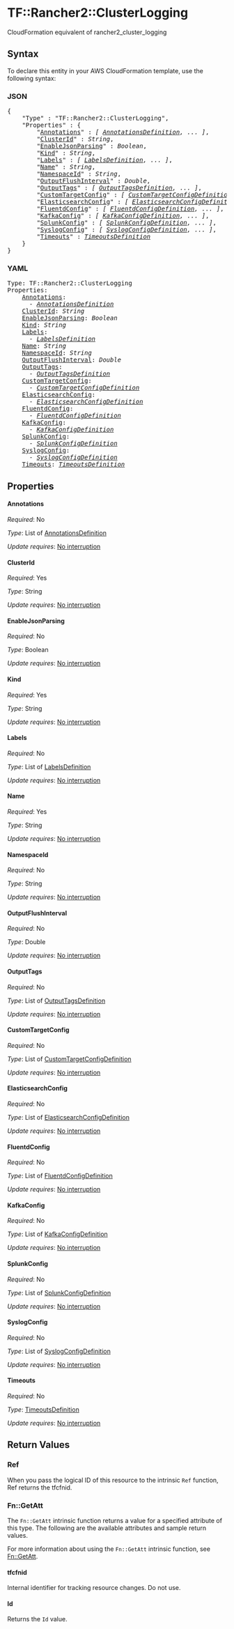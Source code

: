 # TF::Rancher2::ClusterLogging

CloudFormation equivalent of rancher2_cluster_logging

## Syntax

To declare this entity in your AWS CloudFormation template, use the following syntax:

### JSON

<pre>
{
    "Type" : "TF::Rancher2::ClusterLogging",
    "Properties" : {
        "<a href="#annotations" title="Annotations">Annotations</a>" : <i>[ <a href="annotationsdefinition.md">AnnotationsDefinition</a>, ... ]</i>,
        "<a href="#clusterid" title="ClusterId">ClusterId</a>" : <i>String</i>,
        "<a href="#enablejsonparsing" title="EnableJsonParsing">EnableJsonParsing</a>" : <i>Boolean</i>,
        "<a href="#kind" title="Kind">Kind</a>" : <i>String</i>,
        "<a href="#labels" title="Labels">Labels</a>" : <i>[ <a href="labelsdefinition.md">LabelsDefinition</a>, ... ]</i>,
        "<a href="#name" title="Name">Name</a>" : <i>String</i>,
        "<a href="#namespaceid" title="NamespaceId">NamespaceId</a>" : <i>String</i>,
        "<a href="#outputflushinterval" title="OutputFlushInterval">OutputFlushInterval</a>" : <i>Double</i>,
        "<a href="#outputtags" title="OutputTags">OutputTags</a>" : <i>[ <a href="outputtagsdefinition.md">OutputTagsDefinition</a>, ... ]</i>,
        "<a href="#customtargetconfig" title="CustomTargetConfig">CustomTargetConfig</a>" : <i>[ <a href="customtargetconfigdefinition.md">CustomTargetConfigDefinition</a>, ... ]</i>,
        "<a href="#elasticsearchconfig" title="ElasticsearchConfig">ElasticsearchConfig</a>" : <i>[ <a href="elasticsearchconfigdefinition.md">ElasticsearchConfigDefinition</a>, ... ]</i>,
        "<a href="#fluentdconfig" title="FluentdConfig">FluentdConfig</a>" : <i>[ <a href="fluentdconfigdefinition.md">FluentdConfigDefinition</a>, ... ]</i>,
        "<a href="#kafkaconfig" title="KafkaConfig">KafkaConfig</a>" : <i>[ <a href="kafkaconfigdefinition.md">KafkaConfigDefinition</a>, ... ]</i>,
        "<a href="#splunkconfig" title="SplunkConfig">SplunkConfig</a>" : <i>[ <a href="splunkconfigdefinition.md">SplunkConfigDefinition</a>, ... ]</i>,
        "<a href="#syslogconfig" title="SyslogConfig">SyslogConfig</a>" : <i>[ <a href="syslogconfigdefinition.md">SyslogConfigDefinition</a>, ... ]</i>,
        "<a href="#timeouts" title="Timeouts">Timeouts</a>" : <i><a href="timeoutsdefinition.md">TimeoutsDefinition</a></i>
    }
}
</pre>

### YAML

<pre>
Type: TF::Rancher2::ClusterLogging
Properties:
    <a href="#annotations" title="Annotations">Annotations</a>: <i>
      - <a href="annotationsdefinition.md">AnnotationsDefinition</a></i>
    <a href="#clusterid" title="ClusterId">ClusterId</a>: <i>String</i>
    <a href="#enablejsonparsing" title="EnableJsonParsing">EnableJsonParsing</a>: <i>Boolean</i>
    <a href="#kind" title="Kind">Kind</a>: <i>String</i>
    <a href="#labels" title="Labels">Labels</a>: <i>
      - <a href="labelsdefinition.md">LabelsDefinition</a></i>
    <a href="#name" title="Name">Name</a>: <i>String</i>
    <a href="#namespaceid" title="NamespaceId">NamespaceId</a>: <i>String</i>
    <a href="#outputflushinterval" title="OutputFlushInterval">OutputFlushInterval</a>: <i>Double</i>
    <a href="#outputtags" title="OutputTags">OutputTags</a>: <i>
      - <a href="outputtagsdefinition.md">OutputTagsDefinition</a></i>
    <a href="#customtargetconfig" title="CustomTargetConfig">CustomTargetConfig</a>: <i>
      - <a href="customtargetconfigdefinition.md">CustomTargetConfigDefinition</a></i>
    <a href="#elasticsearchconfig" title="ElasticsearchConfig">ElasticsearchConfig</a>: <i>
      - <a href="elasticsearchconfigdefinition.md">ElasticsearchConfigDefinition</a></i>
    <a href="#fluentdconfig" title="FluentdConfig">FluentdConfig</a>: <i>
      - <a href="fluentdconfigdefinition.md">FluentdConfigDefinition</a></i>
    <a href="#kafkaconfig" title="KafkaConfig">KafkaConfig</a>: <i>
      - <a href="kafkaconfigdefinition.md">KafkaConfigDefinition</a></i>
    <a href="#splunkconfig" title="SplunkConfig">SplunkConfig</a>: <i>
      - <a href="splunkconfigdefinition.md">SplunkConfigDefinition</a></i>
    <a href="#syslogconfig" title="SyslogConfig">SyslogConfig</a>: <i>
      - <a href="syslogconfigdefinition.md">SyslogConfigDefinition</a></i>
    <a href="#timeouts" title="Timeouts">Timeouts</a>: <i><a href="timeoutsdefinition.md">TimeoutsDefinition</a></i>
</pre>

## Properties

#### Annotations

_Required_: No

_Type_: List of <a href="annotationsdefinition.md">AnnotationsDefinition</a>

_Update requires_: [No interruption](https://docs.aws.amazon.com/AWSCloudFormation/latest/UserGuide/using-cfn-updating-stacks-update-behaviors.html#update-no-interrupt)

#### ClusterId

_Required_: Yes

_Type_: String

_Update requires_: [No interruption](https://docs.aws.amazon.com/AWSCloudFormation/latest/UserGuide/using-cfn-updating-stacks-update-behaviors.html#update-no-interrupt)

#### EnableJsonParsing

_Required_: No

_Type_: Boolean

_Update requires_: [No interruption](https://docs.aws.amazon.com/AWSCloudFormation/latest/UserGuide/using-cfn-updating-stacks-update-behaviors.html#update-no-interrupt)

#### Kind

_Required_: Yes

_Type_: String

_Update requires_: [No interruption](https://docs.aws.amazon.com/AWSCloudFormation/latest/UserGuide/using-cfn-updating-stacks-update-behaviors.html#update-no-interrupt)

#### Labels

_Required_: No

_Type_: List of <a href="labelsdefinition.md">LabelsDefinition</a>

_Update requires_: [No interruption](https://docs.aws.amazon.com/AWSCloudFormation/latest/UserGuide/using-cfn-updating-stacks-update-behaviors.html#update-no-interrupt)

#### Name

_Required_: Yes

_Type_: String

_Update requires_: [No interruption](https://docs.aws.amazon.com/AWSCloudFormation/latest/UserGuide/using-cfn-updating-stacks-update-behaviors.html#update-no-interrupt)

#### NamespaceId

_Required_: No

_Type_: String

_Update requires_: [No interruption](https://docs.aws.amazon.com/AWSCloudFormation/latest/UserGuide/using-cfn-updating-stacks-update-behaviors.html#update-no-interrupt)

#### OutputFlushInterval

_Required_: No

_Type_: Double

_Update requires_: [No interruption](https://docs.aws.amazon.com/AWSCloudFormation/latest/UserGuide/using-cfn-updating-stacks-update-behaviors.html#update-no-interrupt)

#### OutputTags

_Required_: No

_Type_: List of <a href="outputtagsdefinition.md">OutputTagsDefinition</a>

_Update requires_: [No interruption](https://docs.aws.amazon.com/AWSCloudFormation/latest/UserGuide/using-cfn-updating-stacks-update-behaviors.html#update-no-interrupt)

#### CustomTargetConfig

_Required_: No

_Type_: List of <a href="customtargetconfigdefinition.md">CustomTargetConfigDefinition</a>

_Update requires_: [No interruption](https://docs.aws.amazon.com/AWSCloudFormation/latest/UserGuide/using-cfn-updating-stacks-update-behaviors.html#update-no-interrupt)

#### ElasticsearchConfig

_Required_: No

_Type_: List of <a href="elasticsearchconfigdefinition.md">ElasticsearchConfigDefinition</a>

_Update requires_: [No interruption](https://docs.aws.amazon.com/AWSCloudFormation/latest/UserGuide/using-cfn-updating-stacks-update-behaviors.html#update-no-interrupt)

#### FluentdConfig

_Required_: No

_Type_: List of <a href="fluentdconfigdefinition.md">FluentdConfigDefinition</a>

_Update requires_: [No interruption](https://docs.aws.amazon.com/AWSCloudFormation/latest/UserGuide/using-cfn-updating-stacks-update-behaviors.html#update-no-interrupt)

#### KafkaConfig

_Required_: No

_Type_: List of <a href="kafkaconfigdefinition.md">KafkaConfigDefinition</a>

_Update requires_: [No interruption](https://docs.aws.amazon.com/AWSCloudFormation/latest/UserGuide/using-cfn-updating-stacks-update-behaviors.html#update-no-interrupt)

#### SplunkConfig

_Required_: No

_Type_: List of <a href="splunkconfigdefinition.md">SplunkConfigDefinition</a>

_Update requires_: [No interruption](https://docs.aws.amazon.com/AWSCloudFormation/latest/UserGuide/using-cfn-updating-stacks-update-behaviors.html#update-no-interrupt)

#### SyslogConfig

_Required_: No

_Type_: List of <a href="syslogconfigdefinition.md">SyslogConfigDefinition</a>

_Update requires_: [No interruption](https://docs.aws.amazon.com/AWSCloudFormation/latest/UserGuide/using-cfn-updating-stacks-update-behaviors.html#update-no-interrupt)

#### Timeouts

_Required_: No

_Type_: <a href="timeoutsdefinition.md">TimeoutsDefinition</a>

_Update requires_: [No interruption](https://docs.aws.amazon.com/AWSCloudFormation/latest/UserGuide/using-cfn-updating-stacks-update-behaviors.html#update-no-interrupt)

## Return Values

### Ref

When you pass the logical ID of this resource to the intrinsic `Ref` function, Ref returns the tfcfnid.

### Fn::GetAtt

The `Fn::GetAtt` intrinsic function returns a value for a specified attribute of this type. The following are the available attributes and sample return values.

For more information about using the `Fn::GetAtt` intrinsic function, see [Fn::GetAtt](https://docs.aws.amazon.com/AWSCloudFormation/latest/UserGuide/intrinsic-function-reference-getatt.html).

#### tfcfnid

Internal identifier for tracking resource changes. Do not use.

#### Id

Returns the <code>Id</code> value.

